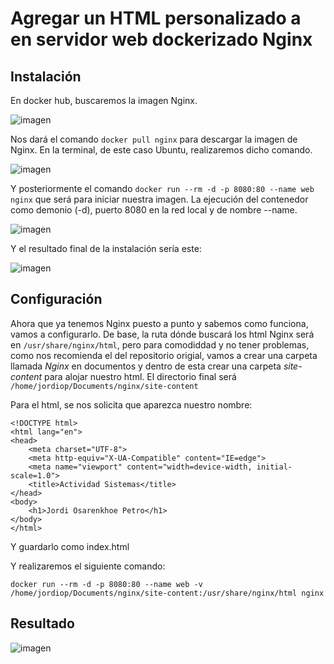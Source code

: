 # Agregar un HTML personalizado a en servidor web dockerizado Nginx

## Instalación

En docker hub, buscaremos la imagen Nginx.

![imagen](https://user-images.githubusercontent.com/95173613/168653868-0c96fd61-5b62-4616-8204-236dab35ab21.png)

Nos dará el comando `docker pull nginx` para descargar la imagen de Nginx. En la terminal, de este caso Ubuntu, realizaremos dicho comando.

![imagen](https://user-images.githubusercontent.com/95173613/168654345-907bee8d-5b39-4e35-b718-ab55531f6229.png)

Y posteriormente el comando `docker run --rm -d -p 8080:80 --name web nginx` que será para iniciar nuestra imagen.
La ejecución del contenedor como demonio (-d), puerto 8080 en la red local y de nombre --name.

![imagen](https://user-images.githubusercontent.com/95173613/168654463-e9b8690f-fe0f-4866-84cd-f7489f5d215d.png)

Y el resultado final de la instalación sería este:

![imagen](https://user-images.githubusercontent.com/95173613/168654605-60188257-34fb-43ed-8f7d-1fec510c2741.png)

## Configuración

Ahora que ya tenemos Nginx puesto a punto y sabemos como funciona, vamos a configurarlo. De base, la ruta dónde buscará los html Nginx será en `/usr/share/nginx/html`, pero para comodiddad y no tener problemas, como nos recomienda el del repositorio origial, vamos a crear una carpeta llamada *Nginx* en documentos y dentro de esta crear una carpeta *site-content* para alojar nuestro html. El directorio final será `/home/jordiop/Documents/nginx/site-content`

Para el html, se nos solicita que aparezca nuestro nombre:

```
<!DOCTYPE html>
<html lang="en">
<head>
    <meta charset="UTF-8">
    <meta http-equiv="X-UA-Compatible" content="IE=edge">
    <meta name="viewport" content="width=device-width, initial-scale=1.0">
    <title>Actividad Sistemas</title>
</head>
<body>
    <h1>Jordi Osarenkhoe Petro</h1>
</body>
</html>
```
Y guardarlo como index.html

Y realizaremos el siguiente comando:

`docker run --rm -d -p 8080:80 --name web -v /home/jordiop/Documents/nginx/site-content:/usr/share/nginx/html nginx`

## Resultado

![imagen](https://user-images.githubusercontent.com/95173613/168657181-e4d552dc-b9ba-4f1f-9797-dffd71c22dea.png)
